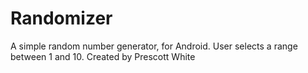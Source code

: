 # Randomizer
A simple random number generator, for Android. User selects a range between 1 and 10.
Created by Prescott White
